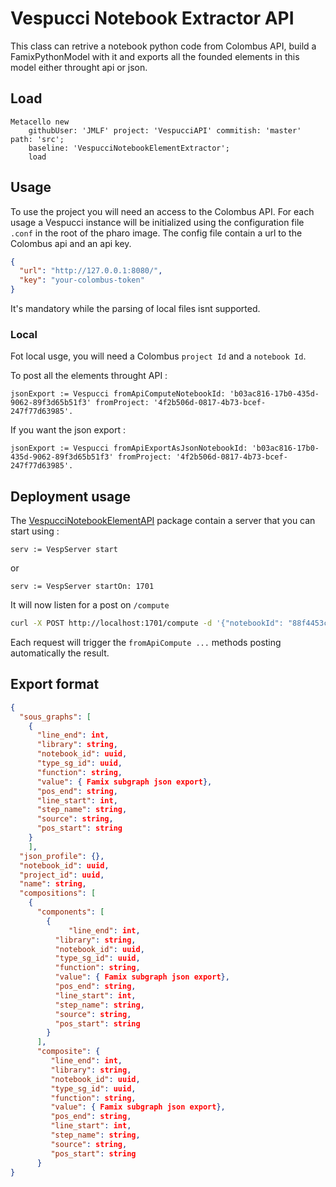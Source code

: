 # Vespucci Notebook Extractor API

This class can retrive a notebook python code from Colombus API, build a FamixPythonModel with it and exports all the founded elements in this model either throught api or json.  

## Load 

```smalltalk
Metacello new
    githubUser: 'JMLF' project: 'VespucciAPI' commitish: 'master' path: 'src';
    baseline: 'VespucciNotebookElementExtractor';
    load
```
## Usage 
To use the project you will need an access to the Colombus API. 
For each usage a Vespucci instance will be initialized using the configuration file `.conf` in the root of the pharo image. The config file contain a url to the Colombus api and an api key.
```json
{
  "url": "http://127.0.0.1:8080/", 
  "key": "your-colombus-token"
}
```
It's mandatory while the parsing of local files isnt supported.

### Local 
Fot local usge, you will need a Colombus `project Id` and a `notebook Id`.

To post all the elements throught API :
```lsmalltalk
jsonExport := Vespucci fromApiComputeNotebookId: 'b03ac816-17b0-435d-9062-89f3d65b51f3' fromProject: '4f2b506d-0817-4b73-bcef-247f77d63985'. 
```

If you want the json export :
```smalltalk
jsonExport := Vespucci fromApiExportAsJsonNotebookId: 'b03ac816-17b0-435d-9062-89f3d65b51f3' fromProject: '4f2b506d-0817-4b73-bcef-247f77d63985'.
```

## Deployment usage
The [VespucciNotebookElementAPI](src/VespucciNotebookElementAPI) package contain a server that you can start using :
```smalltalk
serv := VespServer start 
```
or 
```smalltalk
serv := VespServer startOn: 1701 
```

It will now listen for a post on `/compute` 
```bash
curl -X POST http://localhost:1701/compute -d '{"notebookId": "88f4453c-30c7-4341-b3ec-4c0ee03e945e", "projectId": "4f2b506d-0817-4b73-bcef-247f77d63985", "profileName": "test"}' -H "Content-Type: application/json"
```
Each request will trigger the `fromApiCompute ...` methods posting automatically the result.


## Export format 
```json
{
  "sous_graphs": [
	{
      "line_end": int,
      "library": string,
      "notebook_id": uuid,
      "type_sg_id": uuid,
      "function": string,
      "value": { Famix subgraph json export},
      "pos_end": string,
      "line_start": int,
      "step_name": string,
      "source": string,
      "pos_start": string
    }
	],
  "json_profile": {},
  "notebook_id": uuid,
  "project_id": uuid,
  "name": string,
  "compositions": [
    {
      "components": [
        {
      		 "line_end": int,
          "library": string,
          "notebook_id": uuid,
          "type_sg_id": uuid,
          "function": string,
          "value": { Famix subgraph json export},
          "pos_end": string,
          "line_start": int,
          "step_name": string,
          "source": string,
          "pos_start": string
        }
      ],
      "composite": {
         "line_end": int,
         "library": string,
         "notebook_id": uuid,
         "type_sg_id": uuid,
         "function": string,
         "value": { Famix subgraph json export},
         "pos_end": string,
         "line_start": int,
         "step_name": string,
         "source": string,
         "pos_start": string
      }
}
```


